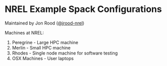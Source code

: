 # NREL Example Spack Configurations

Maintained by Jon Rood ([@jrood-nrel](https://github.com/jrood-nrel))

Machines at NREL:
1. Peregrine - Large HPC machine
2. Merlin - Small HPC machine
3. Rhodes - Single node machine for software testing
4. OSX Machines - User laptops
